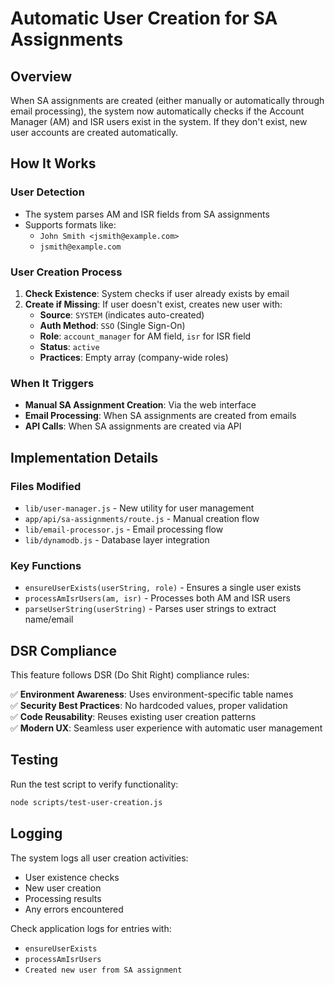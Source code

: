 # Automatic User Creation for SA Assignments

## Overview

When SA assignments are created (either manually or automatically through email processing), the system now automatically checks if the Account Manager (AM) and ISR users exist in the system. If they don't exist, new user accounts are created automatically.

## How It Works

### User Detection
- The system parses AM and ISR fields from SA assignments
- Supports formats like:
  - `John Smith <jsmith@example.com>`
  - `jsmith@example.com`

### User Creation Process
1. **Check Existence**: System checks if user already exists by email
2. **Create if Missing**: If user doesn't exist, creates new user with:
   - **Source**: `SYSTEM` (indicates auto-created)
   - **Auth Method**: `SSO` (Single Sign-On)
   - **Role**: `account_manager` for AM field, `isr` for ISR field
   - **Status**: `active`
   - **Practices**: Empty array (company-wide roles)

### When It Triggers
- **Manual SA Assignment Creation**: Via the web interface
- **Email Processing**: When SA assignments are created from emails
- **API Calls**: When SA assignments are created via API

## Implementation Details

### Files Modified
- `lib/user-manager.js` - New utility for user management
- `app/api/sa-assignments/route.js` - Manual creation flow
- `lib/email-processor.js` - Email processing flow
- `lib/dynamodb.js` - Database layer integration

### Key Functions
- `ensureUserExists(userString, role)` - Ensures a single user exists
- `processAmIsrUsers(am, isr)` - Processes both AM and ISR users
- `parseUserString(userString)` - Parses user strings to extract name/email

## DSR Compliance

This feature follows DSR (Do Shit Right) compliance rules:

✅ **Environment Awareness**: Uses environment-specific table names  
✅ **Security Best Practices**: No hardcoded values, proper validation  
✅ **Code Reusability**: Reuses existing user creation patterns  
✅ **Modern UX**: Seamless user experience with automatic user management  

## Testing

Run the test script to verify functionality:

```bash
node scripts/test-user-creation.js
```

## Logging

The system logs all user creation activities:
- User existence checks
- New user creation
- Processing results
- Any errors encountered

Check application logs for entries with:
- `ensureUserExists`
- `processAmIsrUsers`
- `Created new user from SA assignment`